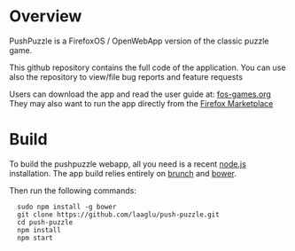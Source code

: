# Overview
PushPuzzle is a FirefoxOS / OpenWebApp version of the classic puzzle game. 

This github repository contains the full code of the application. You can use also the repository to view/file bug reports and feature requests

Users can download the app and read the user guide at: [fos-games.org](http://www.fos-games.org/)
They may also want to run the app directly from the [Firefox Marketplace](https://marketplace.firefox.com/app/pushpuzzle/)

# Build
To build the pushpuzzle webapp, all you need is a recent [node.js](http://nodejs.org/) installation. The app build relies entirely on [brunch](http://brunch.io/) and [bower](http://bower.io/).

Then run the following commands:
```
  sudo npm install -g bower
  git clone https://github.com/laaglu/push-puzzle.git
  cd push-puzzle
  npm install
  npm start
```

